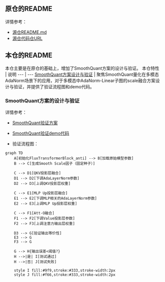 
## 原仓的README

详情参考：
 - [源仓README.md](README-0.md)
 - [源仓代码仓URL](https://modelers.cn/models/MindIE/FLUX.1-dev)


## 本仓的README

本仓主要是在原仓的基础上，增加了SmoothQuant方案的设计与验证。
本仓特性 | 说明
--- | ---
[SmoothQuant方案设计与验证](tests/test_anti_smooth/SmoothQuantInFlux.md) | 聚焦SmoothQuant量化在多模态AdaNorm场景下的应用，对于多模态中AdaNorm-Linear子图的scale融合方案设计与验证，并提供了验证流程图和demo代码。


### SmoothQuant方案的设计与验证

详情参考：
- [SmoothQuant验证方案](tests/test_anti_smooth/SmoothQuantInFlux.md)
- [SmoothQuant验证demo代码](tests/test_anti_smooth/test_flux_double_anti.py)

- 验证流程图：


```mermaid
graph TD
    A[初始化FluxTransformerBlock_anti] --> B[加载原始模型参数]
    B --> C[生成Smooth Scale因子（固定种子）]
    
    C --> D1[QKV投影层融合]
    D1 --> D2[下调AdaLayerNorm参数]
    D2 --> D3[上调QKV投影层权重]
    
    C --> E1[MLP Up投影层融合]
    E1 --> E2[下调MLP相关的AdaLayerNorm参数]
    E2 --> E3[上调MLP Up投影层权重]
    
    C --> F1[Att-O融合]
    F1 --> F2[下调Value投影层参数]
    F2 --> F3[上调注意力输出层权重]
    
    D3 --> G[验证输出等价性]
    E3 --> G
    F3 --> G
    
    G --> H{输出误差<阈值?}
    H -->|是| I[测试通过]
    H -->|否| J[测试失败]
    
    style I fill:#9f9,stroke:#333,stroke-width:2px
    style J fill:#f66,stroke:#333,stroke-width:2px
```
